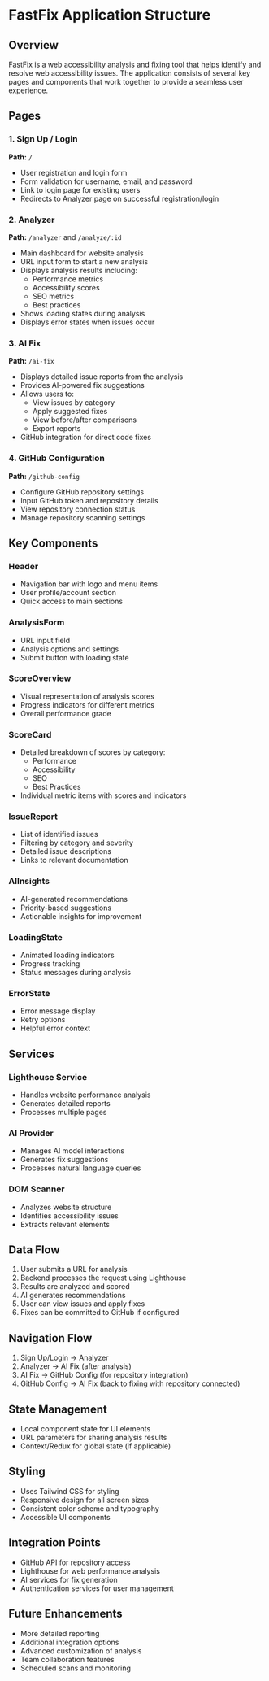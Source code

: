 # FastFix Application Structure

## Overview

FastFix is a web accessibility analysis and fixing tool that helps identify and resolve web accessibility issues. The application consists of several key pages and components that work together to provide a seamless user experience.

## Pages

### 1. Sign Up / Login

**Path:** `/`

- User registration and login form
- Form validation for username, email, and password
- Link to login page for existing users
- Redirects to Analyzer page on successful registration/login

### 2. Analyzer

**Path:** `/analyzer` and `/analyze/:id`

- Main dashboard for website analysis
- URL input form to start a new analysis
- Displays analysis results including:
  - Performance metrics
  - Accessibility scores
  - SEO metrics
  - Best practices
- Shows loading states during analysis
- Displays error states when issues occur

### 3. AI Fix

**Path:** `/ai-fix`

- Displays detailed issue reports from the analysis
- Provides AI-powered fix suggestions
- Allows users to:
  - View issues by category
  - Apply suggested fixes
  - View before/after comparisons
  - Export reports
- GitHub integration for direct code fixes

### 4. GitHub Configuration

**Path:** `/github-config`

- Configure GitHub repository settings
- Input GitHub token and repository details
- View repository connection status
- Manage repository scanning settings

## Key Components

### Header

- Navigation bar with logo and menu items
- User profile/account section
- Quick access to main sections

### AnalysisForm

- URL input field
- Analysis options and settings
- Submit button with loading state

### ScoreOverview

- Visual representation of analysis scores
- Progress indicators for different metrics
- Overall performance grade

### ScoreCard

- Detailed breakdown of scores by category:
  - Performance
  - Accessibility
  - SEO
  - Best Practices
- Individual metric items with scores and indicators

### IssueReport

- List of identified issues
- Filtering by category and severity
- Detailed issue descriptions
- Links to relevant documentation

### AIInsights

- AI-generated recommendations
- Priority-based suggestions
- Actionable insights for improvement

### LoadingState

- Animated loading indicators
- Progress tracking
- Status messages during analysis

### ErrorState

- Error message display
- Retry options
- Helpful error context

## Services

### Lighthouse Service

- Handles website performance analysis
- Generates detailed reports
- Processes multiple pages

### AI Provider

- Manages AI model interactions
- Generates fix suggestions
- Processes natural language queries

### DOM Scanner

- Analyzes website structure
- Identifies accessibility issues
- Extracts relevant elements

## Data Flow

1. User submits a URL for analysis
2. Backend processes the request using Lighthouse
3. Results are analyzed and scored
4. AI generates recommendations
5. User can view issues and apply fixes
6. Fixes can be committed to GitHub if configured

## Navigation Flow

1. Sign Up/Login → Analyzer
2. Analyzer → AI Fix (after analysis)
3. AI Fix → GitHub Config (for repository integration)
4. GitHub Config → AI Fix (back to fixing with repository connected)

## State Management

- Local component state for UI elements
- URL parameters for sharing analysis results
- Context/Redux for global state (if applicable)

## Styling

- Uses Tailwind CSS for styling
- Responsive design for all screen sizes
- Consistent color scheme and typography
- Accessible UI components

## Integration Points

- GitHub API for repository access
- Lighthouse for web performance analysis
- AI services for fix generation
- Authentication services for user management

## Future Enhancements

- More detailed reporting
- Additional integration options
- Advanced customization of analysis
- Team collaboration features
- Scheduled scans and monitoring
